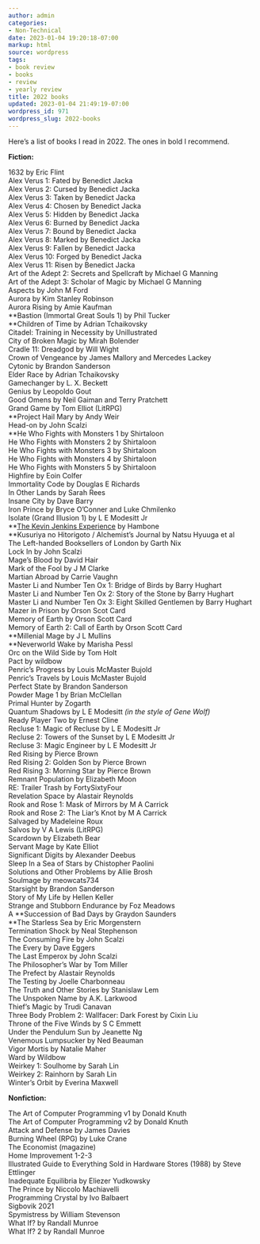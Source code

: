 ```yaml
---
author: admin
categories:
- Non-Technical
date: 2023-01-04 19:20:18-07:00
markup: html
source: wordpress
tags:
- book review
- books
- review
- yearly review
title: 2022 books
updated: 2023-01-04 21:49:19-07:00
wordpress_id: 971
wordpress_slug: 2022-books
---
```

Here’s a list of books I read in 2022. The ones in bold I recommend.

**Fiction:**

1632 by Eric Flint  
Alex Verus 1: Fated by Benedict Jacka  
Alex Verus 2: Cursed by Benedict Jacka  
Alex Verus 3: Taken by Benedict Jacka  
Alex Verus 4: Chosen by Benedict Jacka  
Alex Verus 5: Hidden by Benedict Jacka  
Alex Verus 6: Burned by Benedict Jacka  
Alex Verus 7: Bound by Benedict Jacka  
Alex Verus 8: Marked by Benedict Jacka  
Alex Verus 9: Fallen by Benedict Jacka  
Alex Verus 10: Forged by Benedict Jacka  
Alex Verus 11: Risen by Benedict Jacka  
Art of the Adept 2: Secrets and Spellcraft by Michael G Manning  
Art of the Adept 3: Scholar of Magic by Michael G Manning  
Aspects by John M Ford  
Aurora by Kim Stanley Robinson  
Aurora Rising by Amie Kaufman  
**Bastion (Immortal Great Souls 1) by Phil Tucker  
**Children of Time by Adrian Tchaikovsky  
Citadel: Training in Necessity by Unillustrated  
City of Broken Magic by Mirah Bolender  
Cradle 11: Dreadgod by Will Wight  
Crown of Vengeance by James Mallory and Mercedes Lackey  
Cytonic by Brandon Sanderson  
Elder Race by Adrian Tchaikovsky  
Gamechanger by L. X. Beckett  
Genius by Leopoldo Gout  
Good Omens by Neil Gaiman and Terry Pratchett  
Grand Game by Tom Elliot (LitRPG)  
**Project Hail Mary by Andy Weir  
Head-on by John Scalzi  
**He Who Fights with Monsters 1 by Shirtaloon  
He Who Fights with Monsters 2 by Shirtaloon  
He Who Fights with Monsters 3 by Shirtaloon  
He Who Fights with Monsters 4 by Shirtaloon  
He Who Fights with Monsters 5 by Shirtaloon  
Highfire by Eoin Colfer  
Immortality Code by Douglas E Richards  
In Other Lands by Sarah Rees  
Insane City by Dave Barry  
Iron Prince by Bryce O’Conner and Luke Chmilenko  
Isolate (Grand Illusion 1) by L E Modesitt Jr  
**[The Kevin Jenkins Experience][1] by Hambone  
**Kusuriya no Hitorigoto / Alchemist’s Journal by Natsu Hyuuga et al  
The Left-handed Booksellers of London by Garth Nix  
Lock In by John Scalzi  
Mage’s Blood by David Hair  
Mark of the Fool by J M Clarke  
Martian Abroad by Carrie Vaughn  
Master Li and Number Ten Ox 1: Bridge of Birds by Barry Hughart  
Master Li and Number Ten Ox 2: Story of the Stone by Barry Hughart  
Master Li and Number Ten Ox 3: Eight Skilled Gentlemen by Barry Hughart  
Mazer in Prison by Orson Scot Card  
Memory of Earth by Orson Scott Card  
Memory of Earth 2: Call of Earth by Orson Scott Card  
**Millenial Mage by J L Mullins  
**Neverworld Wake by Marisha Pessl  
Orc on the Wild Side by Tom Holt  
Pact by wildbow  
Penric’s Progress by Louis McMaster Bujold  
Penric’s Travels by Louis McMaster Bujold  
Perfect State by Brandon Sanderson  
Powder Mage 1 by Brian McClellan  
Primal Hunter by Zogarth  
Quantum Shadows by L E Modesitt *(in the style of Gene Wolf)*  
Ready Player Two by Ernest Cline  
Recluse 1: Magic of Recluse by L E Modesitt Jr  
Recluse 2: Towers of the Sunset by L E Modesitt Jr  
Recluse 3: Magic Engineer by L E Modesitt Jr  
Red Rising by Pierce Brown  
Red Rising 2: Golden Son by Pierce Brown  
Red Rising 3: Morning Star by Pierce Brown  
Remnant Population by Elizabeth Moon  
RE: Trailer Trash by FortySixtyFour  
Revelation Space by Alastair Reynolds  
Rook and Rose 1: Mask of Mirrors by M A Carrick  
Rook and Rose 2: The Liar’s Knot by M A Carrick  
Salvaged by Madeleine Roux  
Salvos by V A Lewis (LitRPG)  
Scardown by Elizabeth Bear  
Servant Mage by Kate Elliot  
Significant Digits by Alexander Deebus  
Sleep In a Sea of Stars by Chistopher Paolini  
Solutions and Other Problems by Allie Brosh  
Soulmage by meowcats734  
Starsight by Brandon Sanderson  
Story of My Life by Hellen Keller  
Strange and Stubborn Endurance by Foz Meadows  
A **Succession of Bad Days by Graydon Saunders  
**The Starless Sea by Eric Morgenstern  
Termination Shock by Neal Stephenson  
The Consuming Fire by John Scalzi  
The Every by Dave Eggers  
The Last Emperox by John Scalzi  
The Philosopher’s War by Tom Miller  
The Prefect by Alastair Reynolds  
The Testing by Joelle Charbonneau  
The Truth and Other Stories by Stanislaw Lem  
The Unspoken Name by A.K. Larkwood  
Thief’s Magic by Trudi Canavan  
Three Body Problem 2: Wallfacer: Dark Forest by Cixin Liu  
Throne of the Five Winds by S C Emmett  
Under the Pendulum Sun by Jeanette Ng  
Venemous Lumpsucker by Ned Beauman  
Vigor Mortis by Natalie Maher  
Ward by Wildbow  
Weirkey 1: Soulhome by Sarah Lin  
Weirkey 2: Rainhorn by Sarah Lin  
Winter’s Orbit by Everina Maxwell

**Nonfiction:**

The Art of Computer Programming v1 by Donald Knuth  
The Art of Computer Programming v2 by Donald Knuth  
Attack and Defense by James Davies  
Burning Wheel (RPG) by Luke Crane  
The Economist (magazine)  
Home Improvement 1-2-3  
Illustrated Guide to Everything Sold in Hardware Stores (1988) by Steve Ettlinger  
Inadequate Equilibria by Eliezer Yudkowsky  
The Prince by Niccolo Machiavelli  
Programming Crystal by Ivo Balbaert  
Sigbovik 2021  
Spymistress by William Stevenson  
What If? by Randall Munroe  
What If? 2 by Randall Munroe

[1]: https://deathworlders.com/books/deathworlders/chapter-00-kevin-jenkins-experience/
